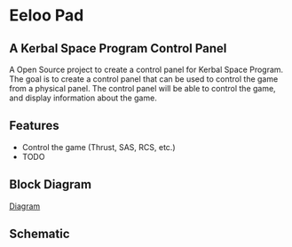 # Eeloo Pad
## A Kerbal Space Program Control Panel
A Open Source project to create a control panel for Kerbal Space Program. The goal is to create a control panel that can be used to control the game from a physical panel. The control panel will be able to control the game, and display information about the game.

## Features
* Control the game (Thrust, SAS, RCS, etc.)
* TODO

## Block Diagram
[Diagram](https://app.diagrams.net/#G1_EMb1VFjsUEVt7AdRK-4kCuMEsyWomvp)

## Schematic
